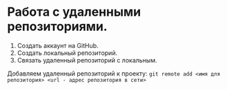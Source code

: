 ﻿# Работа с удаленными репозиториями.

1. Создать аккаунт на GitHub.
2. Создать локальный репозиторий.
3. Связать удаленный репозиторий с локальным.

Добавляем удаленный репозиторий к проекту:
``` git remote add <имя для репозитория> <url - адрес репозитория в сети> ```
